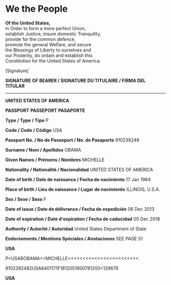 # We the People

**Of the United States,**  
in Order to form a more perfect Union,  
establish Justice, insure domestic Tranquility,  
provide for the common defence,  
promote the general Welfare, and secure  
the Blessings of Liberty to ourselves and  
our Posterity, do ordain and establish this  
Constitution for the United States of America.

[Signature]

**SIGNATURE OF BEARER / SIGNATURE DU TITULAIRE / FIRMA DEL TITULAR**

---

**UNITED STATES OF AMERICA**

**PASSPORT**
**PASSEPORT**
**PASAPORTE**

**Type / Type / Tipo** P

**Code / Code / Código** USA

**Passport No. / No de Passeport / No. de Pasaporte** 910239248

**Surname / Nom / Apellidos** OBAMA

**Given Names / Prénoms / Nombres** MICHELLE

**Nationality / Nationalité / Nacionalidad** UNITED STATES OF AMERICA

**Date of birth / Date de naissance / Fecha de nacimiento** 17 Jan 1964

**Place of birth / Lieu de naissance / Lugar de nacimiento** ILLINOIS, U.S.A.

**Sex / Sexe / Sexo** F

**Date of issue / Date de délivrance / Fecha de expedición** 06 Dec 2013

**Date of expiration / Date d'expiration / Fecha de caducidad** 05 Dec 2018

**Authority / Autorité / Autoridad** United States Department of State

**Endorsements / Mentions Spéciales / Anotaciones** SEE PAGE 51

**USA**

P<USABOBAMA<<MICHELLE<<<<<<<<<<<<<<<<<<<<<<<<

9102392482USA6401171F1812051900781200<129676

**USA**

